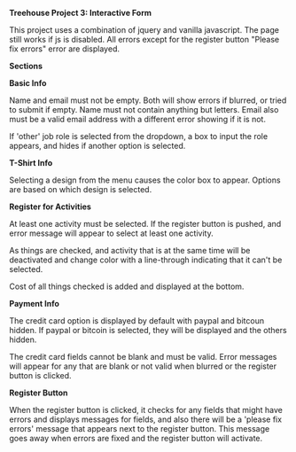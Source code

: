 **Treehouse Project 3: Interactive Form**

This project uses a combination of jquery and vanilla javascript. The page still works if js is disabled. All errors except for the register button "Please fix errors" error are displayed.

**Sections**

**Basic Info**

Name and email must not be empty. Both will show errors if blurred, or tried to submit if empty. Name must not contain anything but letters. Email also must be a valid email address with a different error showing if it is not.

If 'other' job role is selected from the dropdown, a box to input the role appears, and hides if another option is selected.

**T-Shirt Info**

Selecting a design from the menu causes the color box to appear. Options are based on which design is selected.

**Register for Activities**

At least one activity must be selected. If the register button is pushed, and error message will appear to select at least one activity.

As things are checked, and activity that is at the same time will be deactivated and change color with a line-through indicating that it can't be selected.

Cost of all things checked is added and displayed at the bottom.

**Payment Info**

The credit card option is displayed by default with paypal and bitcoun hidden. If paypal or bitcoin is selected, they will be displayed and the others hidden.

The credit card fields cannot be blank and must be valid. Error messages will appear for any that are blank or not valid when blurred or the register button is clicked.

**Register Button**

When the register button is clicked, it checks for any fields that might have errors and displays messages for fields, and also there will be a 'please fix errors' message that appears next to the register button. This message goes away when errors are fixed and the register button will activate.




